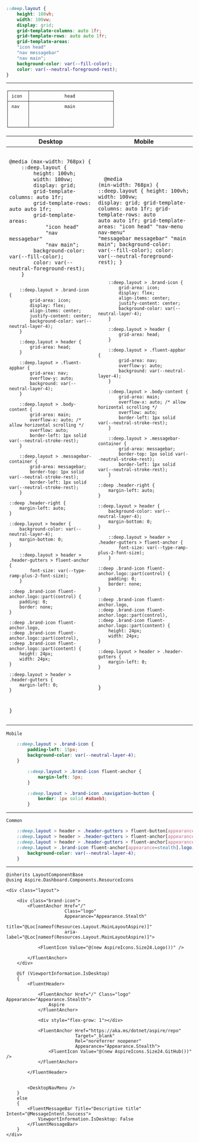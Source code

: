 ```css
::deep.layout {
    height: 100vh;
    width: 100vw;
    display: grid;
    grid-template-columns: auto 1fr;
    grid-template-rows: auto auto 1fr;
    grid-template-areas:
    "icon head"
    "nav messagebar"
    "nav main";
    background-color: var(--fill-color);
    color: var(--neutral-foreground-rest);
}
```

---

```
┌───────┬───────────────────────────────┐
│ icon  │             head              │
├───────┼───────────────────────────────┤
│ nav   │             main              │
│       │                               │
│       │                               │
│       │                               │
└───────┴───────────────────────────────┘
```

<table>
    <thead>
        <tr>
            <th>Desktop</th>
            <th>Mobile</th>
        </tr>
    </thead>
    <tbody>
        <tr>
            <td>
                <pre>
                    <code class="language-css">
@media (max-width: 768px) {
    ::deep.layout {
        height: 100vh;
        width: 100vw;
        display: grid;
        grid-template-columns: auto 1fr;
        grid-template-rows: auto auto 1fr;
        grid-template-areas:
            "icon head"
            "nav messagebar"
            "nav main";
        background-color: var(--fill-color);
        color: var(--neutral-foreground-rest);
    }

        ::deep.layout > .brand-icon {
            grid-area: icon;
            display: flex;
            align-items: center;
            justify-content: center;
            background-color: var(--neutral-layer-4);
        }

        ::deep.layout > header {
            grid-area: head;
        }

        ::deep.layout > .fluent-appbar {
            grid-area: nav;
            overflow-y: auto;
            background: var(--neutral-layer-4);
        }

        ::deep.layout > .body-content {
            grid-area: main;
            overflow-x: auto; /* allow horizontal scrolling */
            overflow: auto;
            border-left: 1px solid var(--neutral-stroke-rest);
        }

        ::deep.layout > .messagebar-container {
            grid-area: messagebar;
            border-top: 1px solid var(--neutral-stroke-rest);
            border-left: 1px solid var(--neutral-stroke-rest);
        }

    ::deep .header-right {
        margin-left: auto;
    }

    ::deep.layout > header {
        background-color: var(--neutral-layer-4);
        margin-bottom: 0;
    }

        ::deep.layout > header > .header-gutters > fluent-anchor {
            font-size: var(--type-ramp-plus-2-font-size);
        }

    ::deep .brand-icon fluent-anchor.logo::part(control) {
        padding: 0;
        border: none;
    }

    ::deep .brand-icon fluent-anchor.logo,
    ::deep .brand-icon fluent-anchor.logo::part(control),
    ::deep .brand-icon fluent-anchor.logo::part(content) {
        height: 24px;
        width: 24px;
    }

    ::deep.layout > header > .header-gutters {
        margin-left: 0;
    }
}
                    </code>
                </pre>
            </td>
            <td>
                <pre>
                    <code class="language-css">
@media (min-width: 768px) {
    ::deep.layout {
        height: 100vh;
        width: 100vw;
        display: grid;
        grid-template-columns: auto 1fr;
        grid-template-rows: auto auto auto 1fr;
        grid-template-areas:
            "icon head"
            "nav-menu nav-menu"
            "messagebar messagebar"
            "main main";
        background-color: var(--fill-color);
        color: var(--neutral-foreground-rest);
    }

        ::deep.layout > .brand-icon {
            grid-area: icon;
            display: flex;
            align-items: center;
            justify-content: center;
            background-color: var(--neutral-layer-4);
        }

        ::deep.layout > header {
            grid-area: head;
        }

        ::deep.layout > .fluent-appbar {
            grid-area: nav;
            overflow-y: auto;
            background: var(--neutral-layer-4);
        }

        ::deep.layout > .body-content {
            grid-area: main;
            overflow-x: auto; /* allow horizontal scrolling */
            overflow: auto;
            border-left: 1px solid var(--neutral-stroke-rest);
        }

        ::deep.layout > .messagebar-container {
            grid-area: messagebar;
            border-top: 1px solid var(--neutral-stroke-rest);
            border-left: 1px solid var(--neutral-stroke-rest);
        }

    ::deep .header-right {
        margin-left: auto;
    }

    ::deep.layout > header {
        background-color: var(--neutral-layer-4);
        margin-bottom: 0;
    }

        ::deep.layout > header > .header-gutters > fluent-anchor {
            font-size: var(--type-ramp-plus-2-font-size);
        }

    ::deep .brand-icon fluent-anchor.logo::part(control) {
        padding: 0;
        border: none;
    }

    ::deep .brand-icon fluent-anchor.logo,
    ::deep .brand-icon fluent-anchor.logo::part(control),
    ::deep .brand-icon fluent-anchor.logo::part(content) {
        height: 24px;
        width: 24px;
    }

    ::deep.layout > header > .header-gutters {
        margin-left: 0;
    }
}
                    </code>
                </pre>
            </td>
        </tr>
    </tbody>
</table>

`Mobile`
```css
    ::deep.layout > .brand-icon {
        padding-left: 15px;
        background-color: var(--neutral-layer-4);
    }

        ::deep.layout > .brand-icon fluent-anchor {
            margin-left: 5px;
        }

        ::deep.layout > .brand-icon .navigation-button {
            border: 1px solid #a8aeb3;
        }
```

---

`Common`

```css
    ::deep.layout > header > .header-gutters > fluent-button[appearance=stealth]:not(:hover)::part(control),
    ::deep.layout > header > .header-gutters > fluent-anchor[appearance=stealth]:not(:hover)::part(control),
    ::deep.layout > header > .header-gutters > fluent-anchor[appearance=stealth].logo::part(control),
    ::deep.layout > .brand-icon fluent-anchor[appearance=stealth].logo::part(control) {
        background-color: var(--neutral-layer-4);
    }
```

---

```razor
@inherits LayoutComponentBase
@using Aspire.Dashboard.Components.ResourceIcons

<div class="layout">

	<div class="brand-icon">
		<FluentAnchor Href="/"
					  Class="logo"
					  Appearance="Appearance.Stealth"
					  title="@Loc[nameof(Resources.Layout.MainLayoutAspire)]"
					  aria-label="@Loc[nameof(Resources.Layout.MainLayoutAspire)]">

			<FluentIcon Value="@(new AspireIcons.Size24.Logo())" />

		</FluentAnchor>
	</div>

	@if (ViewportInformation.IsDesktop)
	{
		<FluentHeader>

			<FluentAnchor Href="/" Class="logo" Appearance="Appearance.Stealth">
				Aspire
			</FluentAnchor>

			<div style="flex-grow: 1"></div>

			<FluentAnchor Href="https://aka.ms/dotnet/aspire/repo"
						  Target="_blank"
						  Rel="noreferrer noopener"
						  Appearance="Appearance.Stealth">
				<FluentIcon Value="@(new AspireIcons.Size24.GitHub())" />
			</FluentAnchor>

		</FluentHeader>


		<DesktopNavMenu />
	}
	else
	{
		<FluentMessageBar Title="Descriptive title" Intent="@MessageIntent.Success">
			ViewportInformation.IsDesktop: False
		</FluentMessageBar>
	}
</div>
```
